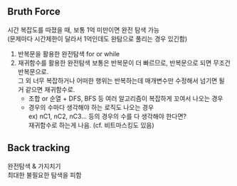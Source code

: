 ## Bruth Force
시간 복잡도를 따졌을 때, 보통 1억 미만이면 완전 탐색 가능  
(문제마다 시간제한이 달라서 1억인데도 완탐으로 풀리는 경우 있긴함)

1. 반복문을 활용한 완전탐색
  for or while
2. 재귀함수를 활용한 완전탐색
  보통은 반복문이 더 빠르므로, 반복문으로 되면 무조건 반복문으로.  
  그 외 너무 복잡하거나 어떠한 행위는 반복하는데 매개변수만 수정해서 넘기면 될 거 같으면 재귀함수로.
   - 조합 or 순열 + DFS, BFS 등 여러 알고리즘이 복잡하게 꼬여서 나오는 경우
   - 경우의 수마다 생각해야 하는 로직도 나오는 경우  
  ex) nC1, nC2, nC3... 등의 경우의 수를 다 생각해야 한다면?  
  재귀함수로 하는게 나음. (cf. 비트마스킹도 있음)


  ## Back tracking
  완전탐색 & 가지치기  
  최대한 불필요한 탐색을 피함  